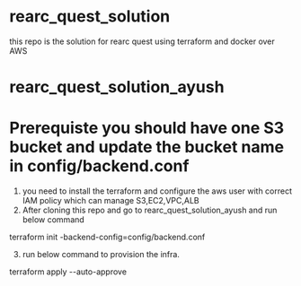 # rearc_quest_solution
this repo is the solution for rearc quest using terraform and docker over AWS
# rearc_quest_solution_ayush

# Prerequiste you should have one S3 bucket and update the bucket name in config/backend.conf 

1. you need to install the terraform and configure the aws user with correct IAM policy which can manage S3,EC2,VPC,ALB
2. After cloning this repo and go to rearc_quest_solution_ayush and run below command

terraform init -backend-config=config/backend.conf

3. run below command to provision the infra.

  terraform  apply  --auto-approve
